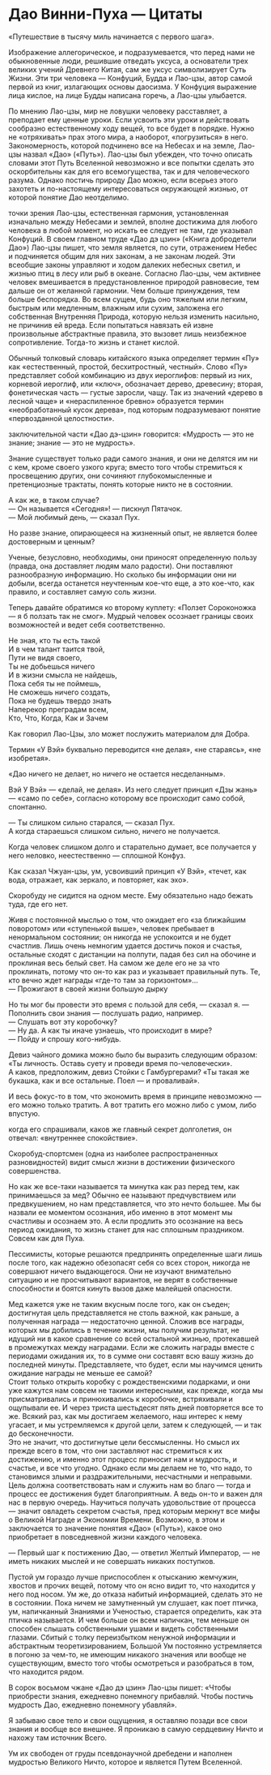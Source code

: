 # Дао Винни-Пуха — Цитаты

«Путешествие в тысячу миль начинается с первого шага».

Изображение аллегорическое, и подразумевается, что перед нами не обыкновенные люди, решившие отведать уксуса, а основатели трех великих учений Древнего Китая, сам же уксус символизирует Суть Жизни. Эти три человека — Конфуций, Будда и Лао-цзы, автор самой первой из книг, излагающих основы даосизма. У Конфуция выражение лица кислое, на лице Будды написана горечь, а Лао-цзы улыбается.

По мнению Лао-цзы, мир не ловушки человеку расставляет, а преподает ему ценные уроки. Если усвоить эти уроки и действовать сообразно естественному ходу вещей, то все будет в порядке. Нужно не «отряхивать» прах этого мира, а наоборот, «погрузиться» в него. Закономерность, которой подчинено все на Небесах и на земле, Лао-цзы назвал «Дао» («Путь»). Лао-цзы был убежден, что точно описать словами этот Путь Вселенной невозможно и все попытки сделать это оскорбительны как для его всемогущества, так и для человеческого разума. Однако постичь природу Дао можно, если всерьез этого захотеть и по-настоящему интересоваться окружающей жизнью, от которой понятие Дао неотделимо.

точки зрения Лао-цзы, естественная гармония, установленная изначально между Небесами и землей, вполне достижима для любого человека в любой момент, но искать ее следует не там, где указывал Конфуций. В своем главном труде «Дао дэ цзин» («Книга добродетели Дао») Лао-цзы пишет, что земля является, по сути, отражением Небес и подчиняется общим для них законам, а не законам людей. Эти всеобщие законы управляют и ходом далеких небесных светил, и жизнью птиц в лесу или рыб в океане. Согласно Лао-цзы, чем активнее человек вмешивается в предустановленное природой равновесие, тем дальше он от желанной гармонии. Чем больше принуждения, тем больше беспорядка. Во всем сущем, будь оно тяжелым или легким, быстрым или медленным, влажным или сухим, заложена его собственная Внутренняя Природа, которую нельзя изменить насильно, не причинив ей вреда. Если попытаться навязать ей извне произвольные абстрактные правила, это вызовет лишь неизбежное сопротивление. Тогда-то жизнь и станет кислой.

Обычный толковый словарь китайского языка определяет термин «Пу» как «естественный, простой, бесхитростный, честный». Слово «Пу» представляет собой комбинацию из двух иероглифов: первый из них, корневой иероглиф, или «ключ», обозначает дерево, древесину; вторая, фонетическая часть — густые заросли, чащу. Так из значений «дерево в лесной чаще» и «нераспиленное бревно» образуется термин «необработанный кусок дерева», под которым подразумевают понятие «первозданной целостности».

заключительной части «Дао дэ-цзин» говорится: «Мудрость — это не знание; знание — это не мудрость».

Знание существует только ради самого знания, и они не делятся им ни с кем, кроме своего узкого круга; вместо того чтобы стремиться к просвещению других, они сочиняют глубокомысленные и претенциозные трактаты, понять которые никто не в состоянии.

А как же, в таком случае?<br>— Он называется «Сегодня»! — пискнул Пятачок.<br>— Мой любимый день, — сказал Пух.

Но разве знание, опирающееся на жизненный опыт, не является более достоверным и ценным?

Ученые, безусловно, необходимы, они приносят определенную пользу (правда, она доставляет людям мало радости). Они поставляют разнообразную информацию. Но сколько бы информации они ни добыли, всегда останется неучтенным кое-что еще, а это кое-что, как правило, и составляет самую соль жизни.

Теперь давайте обратимся ко второму куплету: «Ползет Сороконожка — я б ползать так не смог». Мудрый человек осознает границы своих возможностей и ведет себя соответственно.

Не зная, кто ты есть такой<br>И в чем талант таится твой,<br>Пути не видя своего,<br>Ты не добьешься ничего<br>И в жизни смысла не найдешь,<br>Пока себя ты не поймешь,<br>Не сможешь ничего создать,<br>Пока не будешь твердо знать<br>Наперекор преградам всем,<br>Кто, Что, Когда, Как и Зачем

Как говорил Лао-Цзы, зло может послужить материалом для Добра.

Термин «У Вэй» буквально переводится «не делая», «не стараясь», «не изобретая».

«Дао ничего не делает, но ничего не остается несделанным».

Вэй У Вэй» — «делай, не делая». Из него следует принцип «Дзы жань» — «само по себе», согласно которому все происходит само собой, спонтанно.

— Ты слишком сильно старался, — сказал Пух.<br>А когда стараешься слишком сильно, ничего не получается.

Когда человек слишком долго и старательно думает, все получается у него неловко, неестественно — сплошной Конфуз.

Как сказал Чжуан-цзы, ум, усвоивший принцип «У Вэй», «течет, как вода, отражает, как зеркало, и повторяет, как эхо».

Скоробуду не сидится на одном месте. Ему обязательно надо бежать туда, где его нет.

Живя с постоянной мыслью о том, что ожидает его «за ближайшим поворотом» или «ступенькой выше», человек пребывает в ненормальном состоянии; он никогда не успокоится и не будет счастлив. Лишь очень немногим удается достичь покоя и счастья, остальные сходят с дистанции на полпути, падая без сил на обочине и проклиная весь белый свет. На самом же деле его не за что проклинать, потому что он-то как раз и указывает правильный путь. Те, кто вечно ждет награды «где-то там за горизонтом»...<br>— Прожигают в своей жизни большую дырку

Но ты мог бы провести это время с пользой для себя, — сказал я. — Пополнить свои знания — послушать радио, например.<br>— Слушать вот эту коробочку?<br>— Ну да. А как ты иначе узнаешь, что происходит в мире?<br>— Пойду и спрошу кого-нибудь.

Девиз чайного домика можно было бы выразить следующим образом: «Ты личность. Оставь суету и проведи время по-человечески».<br>А каков, предположим, девиз Стойки с Гамбургерами? «Ты такая же букашка, как и все остальные. Поел — и проваливай».

И весь фокус-то в том, что экономить время в принципе невозможно — его можно только тратить. А вот тратить его можно либо с умом, либо впустую.

когда его спрашивали, каков же главный секрет долголетия, он отвечал: «внутреннее спокойствие».

Скоробуд-спортсмен (одна из наиболее распространенных разновидностей) видит смысл жизни в достижении физического совершенства.

Но как же все-таки называется та минутка как раз перед тем, как принимаешься за мед? Обычно ее называют предчувствием или предвкушением, но нам представляется, что это нечто большее. Мы бы назвали ее моментом осознания, ибо именно в этот момент мы счастливы и осознаем это. А если продлить это осознание на весь период ожидания, то жизнь станет для нас сплошным праздником. Совсем как для Пуха.

Пессимисты, которые решаются предпринять определенные шаги лишь после того, как надежно обезопасят себя со всех сторон, никогда не совершают ничего выдающегося. Они не изучают внимательно ситуацию и не просчитывают вариантов, не верят в собственные способности и боятся кинуть вызов даже малейшей опасности.

Мед кажется уже не таким вкусным после того, как он съеден; достигнутая цель представляется не столь важной, как раньше, а полученная награда — недостаточно ценной. Сложив все награды, которых мы добились в течение жизни, мы получим результат, не идущий ни в какое сравнение со всей остальной жизнью, протекавшей в промежутках между наградами. Если же сложить награды вместе с периодами ожидания их, то в сумме они составят всю вашу жизнь до последней минуты. Представляете, что будет, если мы научимся ценить ожидание награды не меньше ее самой?<br>Стоит только открыть коробку с рождественскими подарками, и они уже кажутся нам совсем не такими интересными, как прежде, когда мы присматривались и принюхивались к коробочке, встряхивали и ощупывали ее. И через триста шестьдесят пять дней повторяется все то же. Всякий раз, как мы достигаем желаемого, наш интерес к нему угасает, и мы устремляемся к другой цели, затем к следующей, — и так до бесконечности.<br>Это не значит, что достигнутые цели бессмысленны. Но смысл их прежде всего в том, что они заставляют нас стремиться к их достижению, и именно этот процесс приносит нам и мудрость, и счастье, и все что угодно. Однако если мы делаем не то, что надо, то становимся злыми и раздражительными, несчастными и неправыми. Цель должна соответствовать нам и служить нам во благо — тогда и процесс ее достижения будет благоприятным. А ведь он-то и важен для нас в первую очередь. Научиться получать удовольствие от процесса — значит овладеть секретом счастья, пред которым меркнут все мифы о Великой Награде и Экономии Времени. Возможно, в этом и заключается то значение понятия «Дао» («Путь»), какое оно приобретает в повседневной жизни каждого человека.

— Первый шаг к постижению Дао, — ответил Желтый Император, — не иметь никаких мыслей и не совершать никаких поступков.

Пустой ум гораздо лучше приспособлен к отысканию жемчужин, хвостов и прочих вещей, потому что он ясно видит то, что находится у него под носом. Ум же, до отказа набитый информацией, сделать это не в состоянии. Пока ничем не замутненный ум слушает, как поет птичка, ум, напичканный Знаниями и Ученостью, старается определить, как эта птичка называется. И чем больше он всем напичкан, тем меньше он способен слышать собственными ушами и видеть собственными глазами. Сбитый с толку переизбытком ненужной информации и абстрактным теоретизированием, Большой Ум постоянно устремляется в погоню за чем-то, не имеющим никакого значения или вообще не существующим, вместо того чтобы осмотреться и разобраться в том, что находится рядом.

В сорок восьмом чжане «Дао дэ цзин» Лао-цзы пишет: «Чтобы приобрести знания, ежедневно понемногу прибавляй. Чтобы постичь мудрость Дао, ежедневно понемногу убавляй».

Я забываю свое тело и свои ощущения, я оставляю позади все свои знания и вообще все внешнее. Я проникаю в самую сердцевину Ничто и нахожу там источник Всего.

Ум их свободен от груды псевдонаучной дребедени и наполнен мудростью Великого Ничто, которое и является Путем Вселенной.
